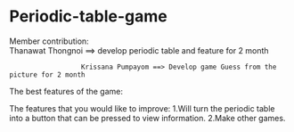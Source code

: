 # Periodic-table-game
Member contribution:  
                      Thanawat Thongnoi ==> develop periodic table and feature for 2 month
                      
                      Krissana Pumpayom ==> Develop game Guess from the picture for 2 month

The best features of the game: 


The features that you would like to improve:
1.Will turn the periodic table into a button that can be pressed to view information.
2.Make other games.


